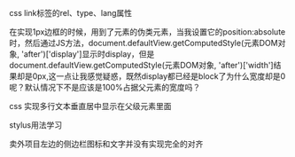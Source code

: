 css link标签的rel、type、lang属性

在实现1px边框的时候，用到了元素的伪类元素，当我设置它的position:absolute
时，然后通过JS方法，document.defaultView.getComputedStyle(元素DOM对象, 'after')['display']显示时display，但是document.defaultView.getComputedStyle(元素DOM对象, 'after')['width']结果却是0px,这一点让我感觉疑惑，既然display都已经是block了为什么宽度却是0呢？默认情况下不是应该是100%占据父元素的宽度吗？

css 实现多行文本垂直居中显示在父级元素里面

stylus用法学习

卖外项目左边的侧边栏图标和文字并没有实现完全的对齐
